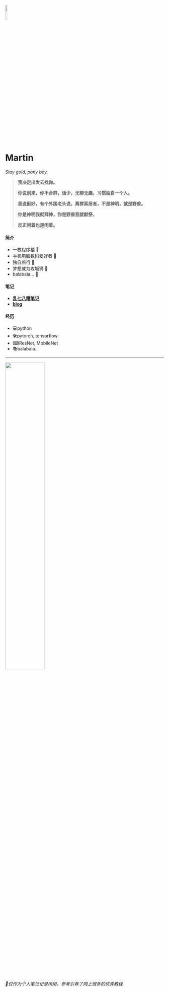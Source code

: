 <head><style type="text/css">
h1:first-child {
display:none;
}
</style></head>

<img src="https://cdn.jsdelivr.net/gh/lblbk/picgo/work/20201224164001.png" width="11%" height="11%" >

# **Martin**

*Stay gold, pony boy.*

> **我决定出发去找你。**
>
> **你说别来，你不合群，话少，无聊无趣，习惯独自一个人。**
>
> **我说挺好，有个外国老头说，离群索居者，不是神明，就是野兽。**
>
> **你是神明我就拜神，你是野兽我就献祭，**
>
> **反正闲着也是闲着。**



#### 简介
- 一枚程序猿 :monkey:
- 手机电脑数码爱好者 :iphone:
- 独自旅行 🚆
- 梦想成为攻城狮 🍋
- balabala... :book:

#### 笔记

- **[乱七八糟笔记](https://lblbk.github.io/lblbk)**
- **[blog](https://lblbk.github.io/blog)**

#### 经历

- 💻python
- 🛠pytorch, tensorflow
- ⌨ResNet, MobileNet
- 📚balabala...

***

<img src="https://cdn.jsdelivr.net/gh/lblbk/picgo/img/default1.jpg" width="50%" height="50%" >

*🎉仅作为个人笔记记录所用，参考引荐了网上很多的优秀教程*

